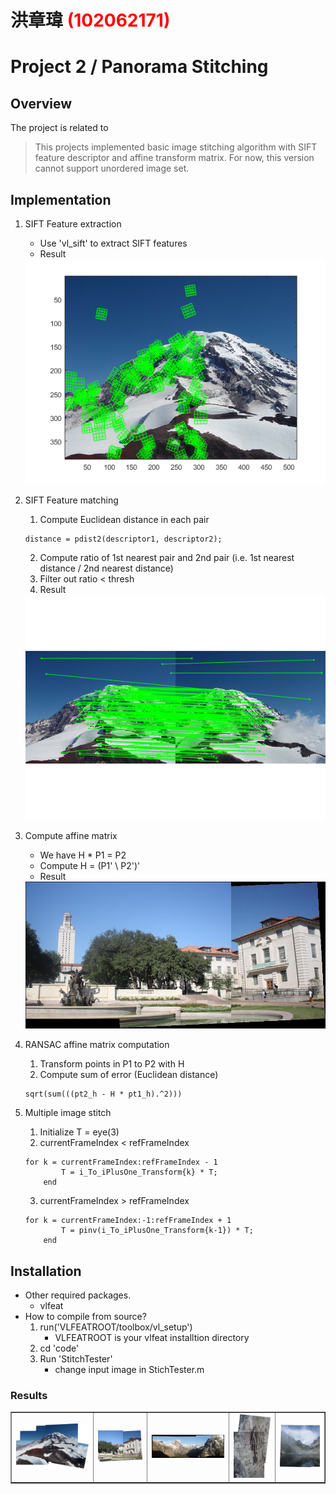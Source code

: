# 洪章瑋 <span style="color:red">(102062171)</span>

# Project 2 / Panorama Stitching

## Overview
The project is related to 
> This projects implemented basic image stitching algorithm with SIFT feature descriptor and affine transform matrix. For now, this version cannot support unordered image set.


## Implementation
1. SIFT Feature extraction
	* Use 'vl_sift' to extract SIFT features
	* Result
	<img src="sift.png"/>
2. SIFT Feature matching
	1. Compute Euclidean distance in each pair
	```
	distance = pdist2(descriptor1, descriptor2);
	```
	2. Compute ratio of 1st nearest pair and 2nd pair (i.e. 1st nearest distance / 2nd nearest distance)
	3. Filter out ratio < thresh
	4. Result  
	<img src="siftsimplematcher_result.png"/>
	
3. Compute affine matrix
	* We have H * P1 = P2
	* Compute H = (P1' \ P2')'
	* Result
	<img src="transform_tester_result.jpg"/>
4. RANSAC affine matrix computation
	1. Transform points in P1 to P2 with H
	2. Compute sum of error (Euclidean distance)
	```
	sqrt(sum(((pt2_h - H * pt1_h).^2)))
	```
5. Multiple image stitch
	1. Initialize T = eye(3)
	2. currentFrameIndex < refFrameIndex
	```
	for k = currentFrameIndex:refFrameIndex - 1
        	T = i_To_iPlusOne_Transform{k} * T;
    	end
	```
	3. currentFrameIndex > refFrameIndex
	```
	for k = currentFrameIndex:-1:refFrameIndex + 1
        	T = pinv(i_To_iPlusOne_Transform{k-1}) * T;
    	end
	```

## Installation
* Other required packages.
	* vlfeat
* How to compile from source?
	1. run('VLFEATROOT/toolbox/vl_setup')
		* VLFEATROOT is your vlfeat installtion directory
	2. cd 'code'
	3. Run 'StitchTester'
		* change input image in StichTester.m

### Results

<table border=1>
<tr>
<td>
<img src="Rainier.png" />
</td>
<td>
<img src="uttower.png" />
</td>
<td>
<img src="yosemite.jpg" />
</td>
<td>
<img src="Hanging.png" />
</td>
<td>
<img src="MelakwaLake.png"/>
</td>
</tr>

</table>
